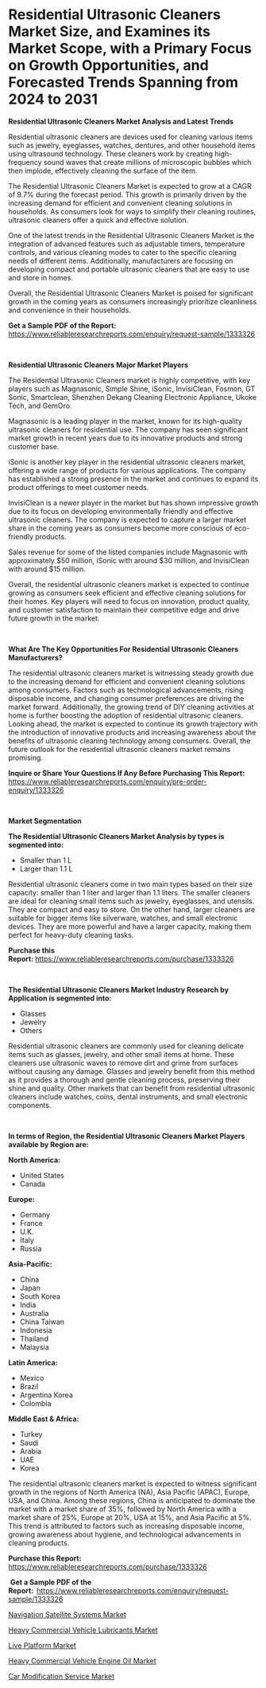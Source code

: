 <p><h1>Residential Ultrasonic Cleaners Market Size, and Examines its Market Scope, with a Primary Focus on Growth Opportunities, and Forecasted Trends Spanning from 2024 to 2031</h1></p><p><strong>Residential Ultrasonic Cleaners Market Analysis and Latest Trends</strong></p>
<p><p>Residential ultrasonic cleaners are devices used for cleaning various items such as jewelry, eyeglasses, watches, dentures, and other household items using ultrasound technology. These cleaners work by creating high-frequency sound waves that create millions of microscopic bubbles which then implode, effectively cleaning the surface of the item.</p><p>The Residential Ultrasonic Cleaners Market is expected to grow at a CAGR of 9.7% during the forecast period. This growth is primarily driven by the increasing demand for efficient and convenient cleaning solutions in households. As consumers look for ways to simplify their cleaning routines, ultrasonic cleaners offer a quick and effective solution.</p><p>One of the latest trends in the Residential Ultrasonic Cleaners Market is the integration of advanced features such as adjustable timers, temperature controls, and various cleaning modes to cater to the specific cleaning needs of different items. Additionally, manufacturers are focusing on developing compact and portable ultrasonic cleaners that are easy to use and store in homes.</p><p>Overall, the Residential Ultrasonic Cleaners Market is poised for significant growth in the coming years as consumers increasingly prioritize cleanliness and convenience in their households.</p></p>
<p><strong>Get a Sample PDF of the Report:&nbsp;</strong> <a href="https://www.reliableresearchreports.com/enquiry/request-sample/1333326">https://www.reliableresearchreports.com/enquiry/request-sample/1333326</a></p>
<p>&nbsp;</p>
<p><strong>Residential Ultrasonic Cleaners Major Market Players</strong></p>
<p><p>The Residential Ultrasonic Cleaners market is highly competitive, with key players such as Magnasonic, Simple Shine, iSonic, InvisiClean, Fosmon, GT Sonic, Smartclean, Shenzhen Dekang Cleaning Electronic Appliance, Ukoke Tech, and GemOro.</p><p>Magnasonic is a leading player in the market, known for its high-quality ultrasonic cleaners for residential use. The company has seen significant market growth in recent years due to its innovative products and strong customer base.</p><p>iSonic is another key player in the residential ultrasonic cleaners market, offering a wide range of products for various applications. The company has established a strong presence in the market and continues to expand its product offerings to meet customer needs.</p><p>InvisiClean is a newer player in the market but has shown impressive growth due to its focus on developing environmentally friendly and effective ultrasonic cleaners. The company is expected to capture a larger market share in the coming years as consumers become more conscious of eco-friendly products.</p><p>Sales revenue for some of the listed companies include Magnasonic with approximately $50 million, iSonic with around $30 million, and InvisiClean with around $15 million.</p><p>Overall, the residential ultrasonic cleaners market is expected to continue growing as consumers seek efficient and effective cleaning solutions for their homes. Key players will need to focus on innovation, product quality, and customer satisfaction to maintain their competitive edge and drive future growth in the market.</p></p>
<p>&nbsp;</p>
<p><strong>What Are The Key Opportunities For Residential Ultrasonic Cleaners Manufacturers?</strong></p>
<p><p>The residential ultrasonic cleaners market is witnessing steady growth due to the increasing demand for efficient and convenient cleaning solutions among consumers. Factors such as technological advancements, rising disposable income, and changing consumer preferences are driving the market forward. Additionally, the growing trend of DIY cleaning activities at home is further boosting the adoption of residential ultrasonic cleaners. Looking ahead, the market is expected to continue its growth trajectory with the introduction of innovative products and increasing awareness about the benefits of ultrasonic cleaning technology among consumers. Overall, the future outlook for the residential ultrasonic cleaners market remains promising.</p></p>
<p><strong>Inquire or Share Your Questions If Any Before Purchasing This Report:</strong> <a href="https://www.reliableresearchreports.com/enquiry/pre-order-enquiry/1333326">https://www.reliableresearchreports.com/enquiry/pre-order-enquiry/1333326</a></p>
<p>&nbsp;</p>
<p><strong>Market Segmentation</strong></p>
<p><strong>The Residential Ultrasonic Cleaners Market Analysis by types is segmented into:</strong></p>
<p><ul><li>Smaller than 1 L</li><li>Larger than 1.1 L</li></ul></p>
<p><p>Residential ultrasonic cleaners come in two main types based on their size capacity: smaller than 1 liter and larger than 1.1 liters. The smaller cleaners are ideal for cleaning small items such as jewelry, eyeglasses, and utensils. They are compact and easy to store. On the other hand, larger cleaners are suitable for bigger items like silverware, watches, and small electronic devices. They are more powerful and have a larger capacity, making them perfect for heavy-duty cleaning tasks.</p></p>
<p><strong>Purchase this Report:&nbsp;</strong><a href="https://www.reliableresearchreports.com/purchase/1333326">https://www.reliableresearchreports.com/purchase/1333326</a></p>
<p>&nbsp;</p>
<p><strong>The Residential Ultrasonic Cleaners Market Industry Research by Application is segmented into:</strong></p>
<p><ul><li>Glasses</li><li>Jewelry</li><li>Others</li></ul></p>
<p><p>Residential ultrasonic cleaners are commonly used for cleaning delicate items such as glasses, jewelry, and other small items at home. These cleaners use ultrasonic waves to remove dirt and grime from surfaces without causing any damage. Glasses and jewelry benefit from this method as it provides a thorough and gentle cleaning process, preserving their shine and quality. Other markets that can benefit from residential ultrasonic cleaners include watches, coins, dental instruments, and small electronic components.</p></p>
<p>&nbsp;</p>
<p><strong>In terms of Region, the Residential Ultrasonic Cleaners Market Players available by Region are:</strong></p>
<p>
    <p> <strong> North America: </strong>
        <ul>
            <li>United States</li>
            <li>Canada</li>
        </ul>
        </p> 
    <p> <strong> Europe: </strong>
        <ul>
            <li>Germany</li>
            <li>France</li>
            <li>U.K.</li>
            <li>Italy</li>
            <li>Russia</li>
        </ul>
        </p> 
    <p> <strong> Asia-Pacific: </strong>
        <ul>
            <li>China</li>
            <li>Japan</li>
            <li>South Korea</li>
            <li>India</li>
            <li>Australia</li>
            <li>China Taiwan</li>
            <li>Indonesia</li>
            <li>Thailand</li>
            <li>Malaysia</li>
        </ul>
        </p> 
    <p> <strong> Latin America: </strong>
        <ul>
            <li>Mexico</li>
            <li>Brazil</li>
            <li>Argentina Korea</li>
            <li>Colombia</li>
        </ul>
        </p> 
    <p> <strong> Middle East & Africa: </strong>
        <ul>
            <li>Turkey</li>
            <li>Saudi</li>
            <li>Arabia</li>
            <li>UAE</li>
            <li>Korea</li>
        </ul>
    </p>
    </p>
<p><p>The residential ultrasonic cleaners market is expected to witness significant growth in the regions of North America (NA), Asia Pacific (APAC), Europe, USA, and China. Among these regions, China is anticipated to dominate the market with a market share of 35%, followed by North America with a market share of 25%, Europe at 20%, USA at 15%, and Asia Pacific at 5%. This trend is attributed to factors such as increasing disposable income, growing awareness about hygiene, and technological advancements in cleaning products.</p></p>
<p><strong>Purchase this Report: </strong><a href="https://www.reliableresearchreports.com/purchase/1333326">https://www.reliableresearchreports.com/purchase/1333326</a></p>
<p>&nbsp;<strong>Get a Sample PDF of the Report:&nbsp;&nbsp;</strong><a href="https://www.reliableresearchreports.com/enquiry/request-sample/1333326">https://www.reliableresearchreports.com/enquiry/request-sample/1333326</a></p>
<p><strong></strong></p>
<p><p><a href="https://medium.com/p/baa90e92a4a6/edit">Navigation Satellite Systems Market</a></p><p><a href="https://github.com/Whitneyboyettebo9kiw7yr13/Market-Research-Report-List-1/blob/main/heavy-commercial-vehicle-lubricants-market.md">Heavy Commercial Vehicle Lubricants Market</a></p><p><a href="https://medium.com/@lomawitting/live-platform-market-insights-into-market-cagr-market-trends-and-growth-strategies-e2784b47f8e3">Live Platform Market</a></p><p><a href="https://github.com/PeterParrish5/Market-Research-Report-List-3/blob/main/heavy-commercial-vehicle-engine-oil-market.md">Heavy Commercial Vehicle Engine Oil Market</a></p><p><a href="https://medium.com/@lomawitting/car-modification-service-market-research-report-its-history-and-forecast-2024-to-2031-3a96c2c3f6a5">Car Modification Service Market</a></p></p>
